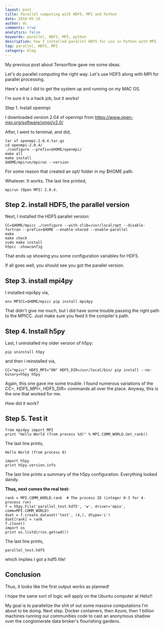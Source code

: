 ```yaml
---
layout: post
title: Parallel computing with HDF5, MPI and Python
date: 2018-05-16
author: dc
comments: true
analytics: false
keywords: parallel, HDF5, MPI, python
description: how I installed parallel HDF5 for use in Python with MPI
tag: parallel, HDF5, MPI
category: blog
---
```


My previous post about Tensorflow gave me some ideas.

Let's do parallel computing the right way. Let's use HDF5 along with MPI for parallel processing.

Here's what I did to get the system up and running on my MAC OS.

I'm sure it is a hack job, but it works!

  Step 1. Install openmpi

I downloaded version 2.04 of openmpi from https://www.open-mpi.org/software/ompi/v2.0/

After, I went to terminal, and did,

```
tar xf openmpi-2.0.4.tar.gz
cd openmpi-2.0.4/
./configure --prefix=$HOME/openmpi/
make all
make install
$HOME/mpirun/mpirun --version
```

For some reason that created an opt/ folder in my $HOME path.

Whatever. It works. The last line printed,

```
mpirun (Open MPI) 2.0.4.
```

## Step 2. install HDF5, the parallel version

Next, I installed the HDF5 parallel version:

```
CC=$HOME/mpicc ./configure --with-zlib=/usr/local/opt --disable-fortran --prefix=$HOME --enable-shared --enable-parallel
make
make check
sudo make install
h5pcc -showconfig
```

That ends up showing you some configuration variables for HDF5.

If all goes well, you should see you got the parallel version.

## Step 3. install mpi4py

I installed mpi4py via,

```
env MPICC=$HOME/mpicc pip install mpi4py
```

That didn't give me much, but I did have some trouble passing the right path to the MPICC. Just make sure you feed it the compiler's path.

## Step 4. Install h5py

Last, I uninstalled my older version of h5py:

```
pip uninstall h5py
```

 and then i reinstalled via,

```
CC="mpicc" HDF5_MPI="ON" HDF5_DIR=/usr/local/bin/ pip install --no-binary=h5py h5py
```

Again, this one gave me some trouble. I found numerous variations of the CC=, HDF5_MPI=, HDF5_DIR= commands all over the place. Anyway, this is the one that worked for me.

How did it work?

## Step 5. Test it

```
from mpi4py import MPI
print "Hello World (from process %d)" % MPI.COMM_WORLD.Get_rank()
```

The last line prints,

```
Hello World (from process 0)
```

```
import h5py
print h5py.version.info
```

The last line prints a summary of the h5py configuration. Everything looked dandy.

**Thus, next comes the real test:**

```
rank = MPI.COMM_WORLD.rank  # The process ID (integer 0-3 for 4-process run)
f = h5py.File('parallel_test.hdf5', 'w', driver='mpio', comm=MPI.COMM_WORLD)
dset = f.create_dataset('test', (4,), dtype='i')
dset[rank] = rank
f.close()
import os
print os.listdir(os.getcwd())
```

The last line prints,

```
parallel_test.hdf5
```

which implies I got a hdf5 file!

## Conclusion

Thus, it looks like the first output works as planned!

I hope the same sort of logic will apply on the Ubuntu computer at Helix!!

My goal is to parallelize the shit of out some massive computations I'm about to be doing. Next step. Docker containers, then Azure, then 1 billion machines running our communities code to cast an anonymous shadow over the conglomerate data broker's flourishing gardens.
